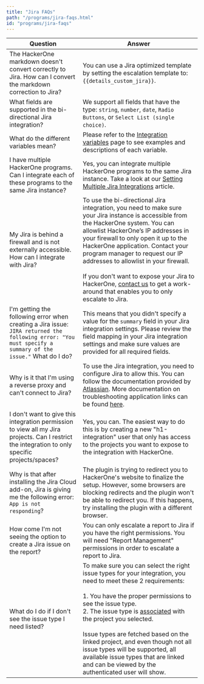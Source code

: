 ```yaml
---
title: "Jira FAQs"
path: "/programs/jira-faqs.html"
id: "programs/jira-faqs"
---
```


Question | Answer
-------- | ------
The HackerOne markdown doesn't convert correctly to Jira. How can I convert the markdown correction to Jira? | You can use a Jira optimized template by setting the escalation template to: `{{details_custom_jira}}`.
What fields are supported in the bi-directional Jira integration? | We support all fields that have the type: `string`, `number`, `date`, `Radio Buttons`, or `Select List (single choice)`.
What do the different variables mean? | Please refer to the [Integration variables](integration-variables.html) page to see examples and descriptions of each variable.
I have multiple HackerOne programs. Can I integrate each of these programs to the same Jira instance? | Yes, you can integrate multiple HackerOne programs to the same Jira instance. Take a look at our [Setting Multiple Jira Integrations](multiple-jira-integrations.html) article.
My Jira is behind a firewall and is not externally accessible. How can I integrate with Jira? | To use the bi-directional Jira integration, you need to make sure your Jira instance is accessible from the HackerOne system. You can allowlist HackerOne’s IP addresses in your firewall to only open it up to the HackerOne application. Contact your program manager to request our IP addresses to allowlist in your firewall.<br><br>If you don't want to expose your Jira to HackerOne, [contact us](https://support.hackerone.com/hc/en-us/requests/new) to get a work-around that enables you to only escalate to Jira.
I'm getting the following error when creating a Jira issue: `JIRA returned the following error: "You must specify a summary of the issue."` What do I do? | This means that you didn't specify a value for the `summary` field in your Jira integration settings. Please review the field mapping in your Jira integration settings and make sure values are provided for all required fields.
Why is it that I'm using a reverse proxy and can't connect to Jira? | To use the Jira integration, you need to configure Jira to allow this. You can follow the documentation provided by [Atlassian](https://confluence.atlassian.com/kb/reverse-proxy-and-application-link-troubleshooting-guide-719095279.html). More documentation on troubleshooting application links can be found [here](https://confluence.atlassian.com/kb/application-links-troubleshooting-guide-718668765.html).
I don't want to give this integration permission to view all my Jira projects. Can I restrict the integration to only specific projects/spaces? | Yes, you can. The easiest way to do this is by creating a new "h1-integration" user that only has access to the projects you want to expose to the integration with HackerOne.
Why is that after installing the Jira Cloud add-on, Jira is giving me the following error: `App is not responding`? | The plugin is trying to redirect you to HackerOne's website to finalize the setup. However, some browsers are blocking redirects and the plugin won't be able to redirect you. If this happens, try installing the plugin with a different browser.
How come I'm not seeing the option to create a Jira issue on the report? | You can only escalate a report to Jira if you have the right permissions. You will need "Report Management" permissions in order to escalate a report to Jira.
What do I do if I don't see the issue type I need listed? | To make sure you can select the right issue types for your integration, you need to meet these 2 requirements: <br><br>1. You have the proper permissions to see the issue type. <br>2. The issue type is [associated](https://confluence.atlassian.com/adminjiraserver/associating-issue-types-with-projects-938847092.html) with the project you selected. <br><br> Issue types are fetched based on the linked project, and even though not all issue types will be supported, all available issue types that are linked and can be viewed by the authenticated user will show.
